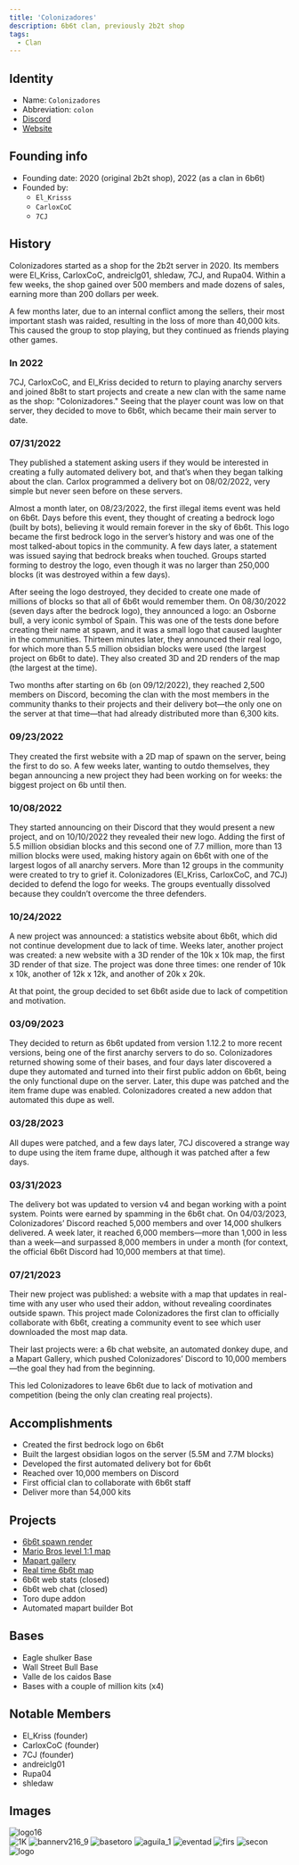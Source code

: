 ```yaml
---
title: 'Colonizadores'
description: 6b6t clan, previously 2b2t shop
tags:
  - Clan
---
```



## Identity
* Name: `Colonizadores`
* Abbreviation: `colon`
* [Discord](https://discord.colonizador.es/) 
* [Website](https://colonizador.es/)

## Founding info
* Founding date: 2020 (original 2b2t shop), 2022 (as a clan in 6b6t)
* Founded by: 
  * `El_Krisss`
  * `CarloxCoC`
  * `7CJ`

## History
Colonizadores started as a shop for the 2b2t server in 2020. Its members were El_Kriss, CarloxCoC, andreiclg01, shledaw, 7CJ, and Rupa04. Within a few weeks, the shop gained over 500 members and made dozens of sales, earning more than 200 dollars per week.

A few months later, due to an internal conflict among the sellers, their most important stash was raided, resulting in the loss of more than 40,000 kits. This caused the group to stop playing, but they continued as friends playing other games.

### In 2022
7CJ, CarloxCoC, and El_Kriss decided to return to playing anarchy servers and joined 8b8t to start projects and create a new clan with the same name as the shop: "Colonizadores." Seeing that the player count was low on that server, they decided to move to 6b6t, which became their main server to date.

### 07/31/2022
They published a statement asking users if they would be interested in creating a fully automated delivery bot, and that’s when they began talking about the clan. Carlox programmed a delivery bot on 08/02/2022, very simple but never seen before on these servers.

Almost a month later, on 08/23/2022, the first illegal items event was held on 6b6t. Days before this event, they thought of creating a bedrock logo (built by bots), believing it would remain forever in the sky of 6b6t. This logo became the first bedrock logo in the server’s history and was one of the most talked-about topics in the community. A few days later, a statement was issued saying that bedrock breaks when touched. Groups started forming to destroy the logo, even though it was no larger than 250,000 blocks (it was destroyed within a few days).

After seeing the logo destroyed, they decided to create one made of millions of blocks so that all of 6b6t would remember them. On 08/30/2022 (seven days after the bedrock logo), they announced a logo: an Osborne bull, a very iconic symbol of Spain. This was one of the tests done before creating their name at spawn, and it was a small logo that caused laughter in the communities. Thirteen minutes later, they announced their real logo, for which more than 5.5 million obsidian blocks were used (the largest project on 6b6t to date). They also created 3D and 2D renders of the map (the largest at the time).

Two months after starting on 6b (on 09/12/2022), they reached 2,500 members on Discord, becoming the clan with the most members in the community thanks to their projects and their delivery bot—the only one on the server at that time—that had already distributed more than 6,300 kits.

### 09/23/2022
They created the first website with a 2D map of spawn on the server, being the first to do so. A few weeks later, wanting to outdo themselves, they began announcing a new project they had been working on for weeks: the biggest project on 6b until then.

### 10/08/2022
They started announcing on their Discord that they would present a new project, and on 10/10/2022 they revealed their new logo. Adding the first of 5.5 million obsidian blocks and this second one of 7.7 million, more than 13 million blocks were used, making history again on 6b6t with one of the largest logos of all anarchy servers. More than 12 groups in the community were created to try to grief it. Colonizadores (El_Kriss, CarloxCoC, and 7CJ) decided to defend the logo for weeks. The groups eventually dissolved because they couldn’t overcome the three defenders.

### 10/24/2022
A new project was announced: a statistics website about 6b6t, which did not continue development due to lack of time. Weeks later, another project was created: a new website with a 3D render of the 10k x 10k map, the first 3D render of that size. The project was done three times: one render of 10k x 10k, another of 12k x 12k, and another of 20k x 20k.

At that point, the group decided to set 6b6t aside due to lack of competition and motivation.

### 03/09/2023
They decided to return as 6b6t updated from version 1.12.2 to more recent versions, being one of the first anarchy servers to do so. Colonizadores returned showing some of their bases, and four days later discovered a dupe they automated and turned into their first public addon on 6b6t, being the only functional dupe on the server. Later, this dupe was patched and the item frame dupe was enabled. Colonizadores created a new addon that automated this dupe as well.

### 03/28/2023
All dupes were patched, and a few days later, 7CJ discovered a strange way to dupe using the item frame dupe, although it was patched after a few days.

### 03/31/2023
The delivery bot was updated to version v4 and began working with a point system. Points were earned by spamming in the 6b6t chat. On 04/03/2023, Colonizadores’ Discord reached 5,000 members and over 14,000 shulkers delivered. A week later, it reached 6,000 members—more than 1,000 in less than a week—and surpassed 8,000 members in under a month (for context, the official 6b6t Discord had 10,000 members at that time).

### 07/21/2023
Their new project was published: a website with a map that updates in real-time with any user who used their addon, without revealing coordinates outside spawn. This project made Colonizadores the first clan to officially collaborate with 6b6t, creating a community event to see which user downloaded the most map data.

Their last projects were: a 6b chat website, an automated donkey dupe, and a Mapart Gallery, which pushed Colonizadores’ Discord to 10,000 members—the goal they had from the beginning.

This led Colonizadores to leave 6b6t due to lack of motivation and competition (being the only clan creating real projects).

## Accomplishments
- Created the first bedrock logo on 6b6t
- Built the largest obsidian logos on the server (5.5M and 7.7M blocks)
- Developed the first automated delivery bot for 6b6t
- Reached over 10,000 members on Discord
- First official clan to collaborate with 6b6t staff
- Deliver more than 54,000 kits

## Projects
- [6b6t spawn render](https://6b6t.vercel.app/)
- [Mario Bros level 1:1 map](https://www.youtube.com/watch?v=sxPUp7Ye3tI)
- [Mapart gallery](https://maparts.carlox.es/)
- [Real time 6b6t map](https://map.carlox.es/)
- 6b6t web stats (closed)
- 6b6t web chat (closed)
- Toro dupe addon
- Automated mapart builder Bot

## Bases
- Eagle shulker Base
- Wall Street Bull Base
- Valle de los caidos Base
- Bases with a couple of million kits (x4)

## Notable Members
- El_Kriss (founder)
- CarloxCoC (founder)
- 7CJ (founder)
- andreiclg01
- Rupa04
- shledaw

## Images
![logo16](../../static/img/groups/colonizadores/logo16.png)  
![1K](../../static/img/groups/colonizadores/1k.png)
![bannerv216_9](../../static/img/groups/colonizadores/bannerv216_9.png)
![basetoro](../../static/img/groups/colonizadores/basetoro.png)
![aguila_1](../../static/img/groups/colonizadores/aguila_1.png)
![eventad](../../static/img/groups/colonizadores/eventad.png)
![firs](../../static/img/groups/colonizadores/first.png)
![secon](../../static/img/groups/colonizadores/secon.png)
![logo](../../static/img/groups/colonizadores/logo.png)

